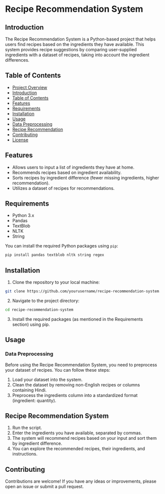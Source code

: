 # Recipe Recommendation System

## Introduction

The Recipe Recommendation System is a Python-based project that helps users find recipes based on the ingredients they have available. This system provides recipe suggestions by comparing user-supplied ingredients with a dataset of recipes, taking into account the ingredient differences.

## Table of Contents

- [Project Overview](#recipe-recommendation-system)
- [Introduction](#introduction)
- [Table of Contents](#table-of-contents)
- [Features](#features)
- [Requirements](#requirements)
- [Installation](#installation)
- [Usage](#usage)
- [Data Preprocessing](#data-preprocessing)
- [Recipe Recommendation](#recipe-recommendation)
- [Contributing](#contributing)
- [License](#license)

## Features

- Allows users to input a list of ingredients they have at home.
- Recommends recipes based on ingredient availability.
- Sorts recipes by ingredient difference (fewer missing ingredients, higher recommendation).
- Utilizes a dataset of recipes for recommendations.

## Requirements

- Python 3.x
- Pandas
- TextBlob
- NLTK
- String

You can install the required Python packages using `pip`:

```bash
pip install pandas textblob nltk string regex
```

## Installation

1) Clone the repository to your local machine:

```bash
git clone https://github.com/yourusername/recipe-recommendation-system.git
```

2) Navigate to the project directory:

```bash
cd recipe-recommendation-system
```

3) Install the required packages (as mentioned in the Requirements section) using pip.


## Usage

### Data Preprocessing

Before using the Recipe Recommendation System, you need to preprocess your dataset of recipes. You can follow these steps:

1) Load your dataset into the system.
2) Clean the dataset by removing non-English recipes or columns containing Hindi.
3) Preprocess the ingredients column into a standardized format (ingredient: quantity).

## Recipe Recommendation System

1) Run the script.
2) Enter the ingredients you have available, separated by commas.
3) The system will recommend recipes based on your input and sort them by ingredient difference.
4) You can explore the recommended recipes, their ingredients, and instructions.

## Contributing
Contributions are welcome! If you have any ideas or improvements, please open an issue or submit a pull request.
